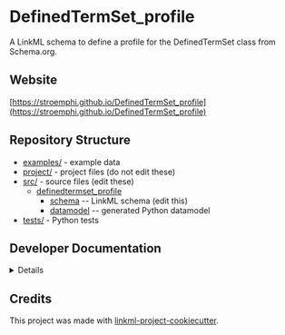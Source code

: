 # DefinedTermSet_profile

A LinkML schema to define a profile for the DefinedTermSet class from Schema.org.

## Website

[https://stroemphi.github.io/DefinedTermSet_profile](https://stroemphi.github.io/DefinedTermSet_profile)

## Repository Structure

* [examples/](examples/) - example data
* [project/](project/) - project files (do not edit these)
* [src/](src/) - source files (edit these)
  * [definedtermset_profile](src/definedtermset_profile)
    * [schema](src/definedtermset_profile/schema) -- LinkML schema
      (edit this)
    * [datamodel](src/definedtermset_profile/datamodel) -- generated
      Python datamodel
* [tests/](tests/) - Python tests

## Developer Documentation

<details>
Use the `make` command to generate project artefacts:

* `make all`: make everything
* `make deploy`: deploys site
</details>

## Credits

This project was made with
[linkml-project-cookiecutter](https://github.com/linkml/linkml-project-cookiecutter).
